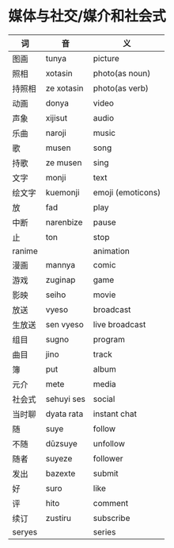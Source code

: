 # 媒体与社交/媒介和社会式

|词|音|义|
|-|-|-|
|图画|tunya|picture|
|照相|xotasin|photo(as noun)|
|持照相|ze xotasin|photo(as verb)|
|动画|donya|video|
|声象|xijisut|audio|
|乐曲|naroji|music|
|歌|musen|song|
|持歌|ze musen|sing|
|文字|monji|text|
|绘文字|kuemonji|emoji (emoticons)|
|放|fad|play|
|中断|narenbize|pause|
|止|ton|stop|
|ranime||animation|
|漫画|mannya|comic|
|游戏|zuginap|game|
|影映|seiho|movie|
|放送|vyeso|broadcast|
|生放送|sen vyeso|live broadcast|
|组目|sugno|program|
|曲目|jino|track|
|簿|put|album|
|元介|mete|media|
|社会式|sehuyi ses|social|
|当时聊|dyata rata|instant chat|
|随|suye|follow|
|不随|dūzsuye|unfollow|
|随者|suyeze|follower|
|发出|bazexte|submit|
|好|suro|like|
|评|hito|comment|
|续订|zustiru|subscribe|
|seryes||series|